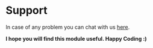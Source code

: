 # Support

In case of any problem you can chat with us [here](https://www.livechatinc.com/contact/).

**I hope you will find this module useful. Happy Coding :)**
